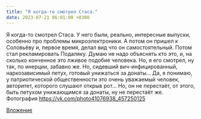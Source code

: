 ```yaml
---
title: "Я когда-то смотрел Стаса."
date: 2023-07-21 06:01:00 +0300
---
```


Я когда-то смотрел Стаса.
У него были, реально, интересные выпуски, особенно про проблемы микроэлектроники.
А потом он пришел к Соловьёву и, первое время, делал вид что он самостоятельный.
Потом стал рекламировать Подаляку. Думаю не надо объяснять кто это, и, на сколько конченное это лживое подобие человека.
Но, я его смотрел, ну так, по инерции, забавно же.
Но, сидевший вич-инфицированный, наркозависимый петух, готовый унижаться за донаты... Да, я понимаю, у патриотической общественности это очень уважаемый человек, авторитет, которого слушают открыв рот... Но, он не перестаёт, от этого, быть петухом унижающимся за донаты, ну не перестаёт же.
Фотография
https://vk.com/photo41076938_457250125

[Вложение](https://vk.com/photo41076938_457250125)
